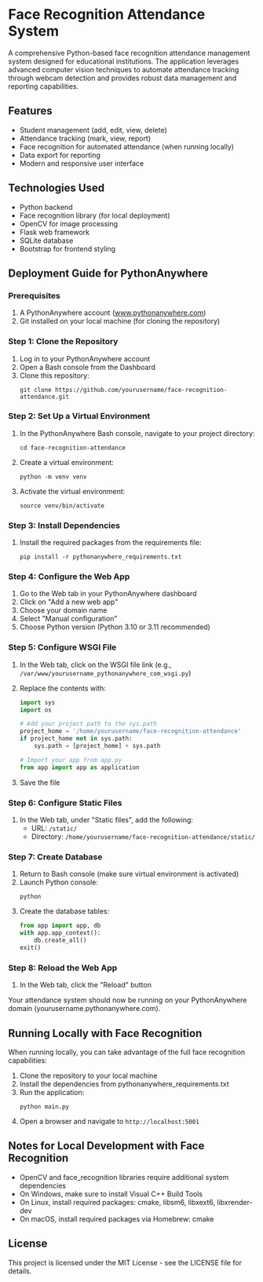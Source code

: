 # Face Recognition Attendance System

A comprehensive Python-based face recognition attendance management system designed for educational institutions. The application leverages advanced computer vision techniques to automate attendance tracking through webcam detection and provides robust data management and reporting capabilities.

## Features

- Student management (add, edit, view, delete)
- Attendance tracking (mark, view, report)
- Face recognition for automated attendance (when running locally)
- Data export for reporting
- Modern and responsive user interface

## Technologies Used

- Python backend
- Face recognition library (for local deployment)
- OpenCV for image processing
- Flask web framework
- SQLite database
- Bootstrap for frontend styling

## Deployment Guide for PythonAnywhere

### Prerequisites

1. A PythonAnywhere account (www.pythonanywhere.com)
2. Git installed on your local machine (for cloning the repository)

### Step 1: Clone the Repository

1. Log in to your PythonAnywhere account
2. Open a Bash console from the Dashboard
3. Clone this repository:
   ```
   git clone https://github.com/yourusername/face-recognition-attendance.git
   ```

### Step 2: Set Up a Virtual Environment

1. In the PythonAnywhere Bash console, navigate to your project directory:
   ```
   cd face-recognition-attendance
   ```

2. Create a virtual environment:
   ```
   python -m venv venv
   ```

3. Activate the virtual environment:
   ```
   source venv/bin/activate
   ```

### Step 3: Install Dependencies

1. Install the required packages from the requirements file:
   ```
   pip install -r pythonanywhere_requirements.txt
   ```

### Step 4: Configure the Web App

1. Go to the Web tab in your PythonAnywhere dashboard
2. Click on "Add a new web app"
3. Choose your domain name
4. Select "Manual configuration"
5. Choose Python version (Python 3.10 or 3.11 recommended)

### Step 5: Configure WSGI File

1. In the Web tab, click on the WSGI file link (e.g., `/var/www/yourusername_pythonanywhere_com_wsgi.py`)
2. Replace the contents with:
   ```python
   import sys
   import os

   # Add your project path to the sys.path
   project_home = '/home/yourusername/face-recognition-attendance'
   if project_home not in sys.path:
       sys.path = [project_home] + sys.path

   # Import your app from app.py
   from app import app as application
   ```

3. Save the file

### Step 6: Configure Static Files

1. In the Web tab, under "Static files", add the following:
   - URL: `/static/`
   - Directory: `/home/yourusername/face-recognition-attendance/static/`

### Step 7: Create Database

1. Return to Bash console (make sure virtual environment is activated)
2. Launch Python console:
   ```
   python
   ```
3. Create the database tables:
   ```python
   from app import app, db
   with app.app_context():
       db.create_all()
   exit()
   ```

### Step 8: Reload the Web App

1. In the Web tab, click the "Reload" button

Your attendance system should now be running on your PythonAnywhere domain (yourusername.pythonanywhere.com).

## Running Locally with Face Recognition

When running locally, you can take advantage of the full face recognition capabilities:

1. Clone the repository to your local machine
2. Install the dependencies from pythonanywhere_requirements.txt
3. Run the application:
   ```
   python main.py
   ```
4. Open a browser and navigate to `http://localhost:5001`

## Notes for Local Development with Face Recognition

- OpenCV and face_recognition libraries require additional system dependencies
- On Windows, make sure to install Visual C++ Build Tools
- On Linux, install required packages: cmake, libsm6, libxext6, libxrender-dev
- On macOS, install required packages via Homebrew: cmake

## License

This project is licensed under the MIT License - see the LICENSE file for details.